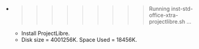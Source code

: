 * >>>>>>>>> Running inst-std-office-xtra-projectlibre.sh ...
  * Install ProjectLibre.
  * Disk size = 4001256K. Space Used = 18456K.
